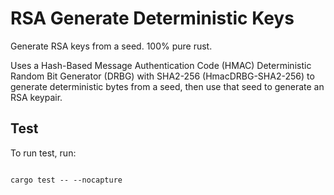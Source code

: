 # RSA Generate Deterministic Keys

Generate RSA keys from a seed. 100% pure rust.

Uses a Hash-Based Message Authentication Code (HMAC) Deterministic Random Bit Generator (DRBG) with SHA2-256 (HmacDRBG-SHA2-256) to generate deterministic bytes from a seed, then use that seed to generate an RSA keypair.

## Test

To run test, run:

```cli

cargo test -- --nocapture

```
